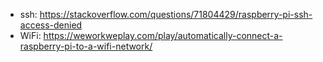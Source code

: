 * ssh: https://stackoverflow.com/questions/71804429/raspberry-pi-ssh-access-denied
* WiFi: https://weworkweplay.com/play/automatically-connect-a-raspberry-pi-to-a-wifi-network/